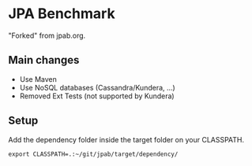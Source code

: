 # JPA Benchmark

"Forked" from jpab.org.

## Main changes

* Use Maven
* Use NoSQL databases (Cassandra/Kundera, ...)
* Removed Ext Tests (not supported by Kundera)

## Setup

Add the dependency folder inside the target folder on your CLASSPATH.

    export CLASSPATH=.:~/git/jpab/target/dependency/
